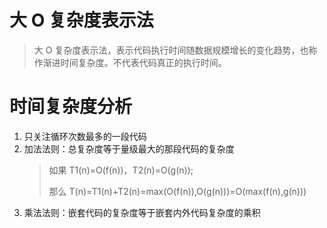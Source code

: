 # 大 O 复杂度表示法

> 大 O 复杂度表示法，表示代码执行时间随数据规模增长的变化趋势，也称作渐进时间复杂度。不代表代码真正的执行时间。

# 时间复杂度分析

1. 只关注循环次数最多的一段代码
2. 加法法则：总复杂度等于量级最大的那段代码的复杂度
    > 如果 T1(n)=O(f(n))，T2(n)=O(g(n));
    >
    > 那么 T(n)=T1(n)+T2(n)=max(O(f(n)),O(g(n)))=O(max(f(n),g(n)))
3. 乘法法则：嵌套代码的复杂度等于嵌套内外代码复杂度的乘积
